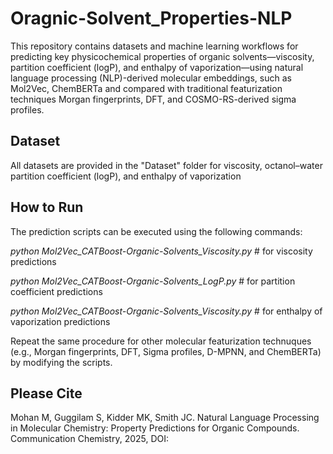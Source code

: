 # Oragnic-Solvent_Properties-NLP

This repository contains datasets and machine learning workflows for predicting key physicochemical properties of organic solvents—viscosity, partition coefficient (logP), and enthalpy of vaporization—using natural language processing (NLP)-derived molecular embeddings, such as Mol2Vec, ChemBERTa and compared with traditional featurization techniques Morgan fingerprints, DFT, and COSMO-RS-derived sigma profiles.

## Dataset
All datasets are provided in the "Dataset" folder for viscosity, octanol–water partition coefficient (logP), and enthalpy of vaporization

## How to Run
The prediction scripts can be executed using the following commands:

*python Mol2Vec_CATBoost-Organic-Solvents_Viscosity.py*      # for viscosity predictions

*python Mol2Vec_CATBoost-Organic-Solvents_LogP.py*           # for partition coefficient predictions

*python Mol2Vec_CATBoost-Organic-Solvents_Viscosity.py*      # for enthalpy of vaporization predictions


Repeat the same procedure for other molecular featurization technuques (e.g., Morgan fingerprints, DFT, Sigma profiles, D-MPNN, and ChemBERTa) by modifying the scripts.

## Please Cite
Mohan M, Guggilam S, Kidder MK, Smith JC. Natural Language Processing in Molecular Chemistry: Property Predictions for Organic Compounds. Communication Chemistry, 2025, DOI:

